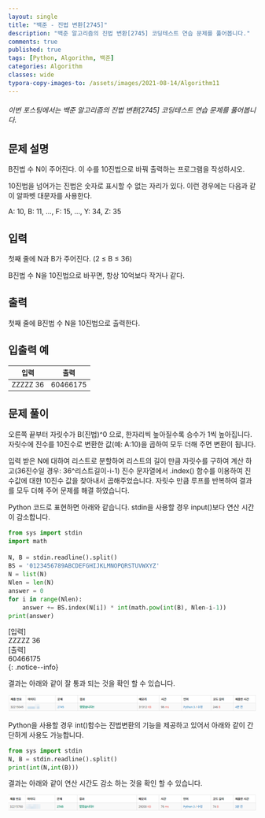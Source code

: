 ```yaml
---
layout: single
title: "백준 - 진법 변환[2745]"
description: "백준 알고리즘의 진법 변환[2745] 코딩테스트 연습 문제를 풀어봅니다."
comments: true
published: true
tags: [Python, Algorithm, 백준]
categories: Algorithm
classes: wide
typora-copy-images-to: /assets/images/2021-08-14/Algorithm11
---
```


###### 이번 포스팅에서는 백준 알고리즘의 진법 변환\[2745\] 코딩테스트 연습 문제를 풀어봅니다.

## 문제 설명
B진법 수 N이 주어진다. 이 수를 10진법으로 바꿔 출력하는 프로그램을 작성하시오.<br>

10진법을 넘어가는 진법은 숫자로 표시할 수 없는 자리가 있다. 이런 경우에는 다음과 같이 알파벳 대문자를 사용한다.<br>

A: 10, B: 11, ..., F: 15, ..., Y: 34, Z: 35<br>

## 입력
첫째 줄에 N과 B가 주어진다. (2 ≤ B ≤ 36)<br>

B진법 수 N을 10진법으로 바꾸면, 항상 10억보다 작거나 같다.<br>

## 출력
첫째 줄에 B진법 수 N을 10진법으로 출력한다.<br>

## 입출력 예
<table>
    <thead>
        <tr><th>입력</th><th>출력</th></tr>
    </thead>
    <tbody>
        <tr>
            <td>ZZZZZ 36</td><td>60466175</td>
        </tr>
    </tbody>
</table>

## 문제 풀이
오른쪽 끝부터 자릿수가 B(진법)^0 으로, 한자리씩 높아질수록 승수가 1씩 높아집니다. 자릿수에 진수를 10진수로 변환한 값(예: A:10)을 곱하여 모두 더해 주면 변환이 됩니다.<br>

입력 받은 N에 대하여 리스트로 분할하여 리스트의 길이 만큼 자릿수를 구하여 계산 하고(36진수일 경우: 36^리스트길이-i-1) 진수 문자열에서 .index() 함수를 이용하여 진수값에 대한 10진수 값을 찾아내서 곱해주었습니다. 자릿수 만큼 루프를 반복하여 결과를 모두 더해 주어 문제를 해결 하였습니다.<br>

Python 코드로 표현하면 아래와 같습니다. stdin을 사용할 경우 input()보다 연산 시간이 감소합니다.<br>


```python
from sys import stdin
import math

N, B = stdin.readline().split()
BS = '0123456789ABCDEFGHIJKLMNOPQRSTUVWXYZ'
N = list(N)
Nlen = len(N)
answer = 0
for i in range(Nlen):
    answer += BS.index(N[i]) * int(math.pow(int(B), Nlen-i-1))
print(answer)
```

[입력]<br>
ZZZZZ 36<br>
[출력]<br>
60466175<br>
{: .notice--info}

결과는 아래와 같이 잘 통과 되는 것을 확인 할 수 있습니다.<br>
<center>
<img src="/assets/images/2021-08-14/Algorithm11/1.png" alt="1"/>
</center>

Python을 사용할 경우 int()함수는 진법변환의 기능을 제공하고 있어서 아래와 같이 간단하게 사용도 가능합니다.<br>


```python
from sys import stdin
N, B = stdin.readline().split()
print(int(N,int(B)))
```

결과는 아래와 같이 연산 시간도 감소 하는 것을 확인 할 수 있습니다.<br>
<center>
<img src="/assets/images/2021-08-14/Algorithm11/2.png" alt="2"/>
</center>

